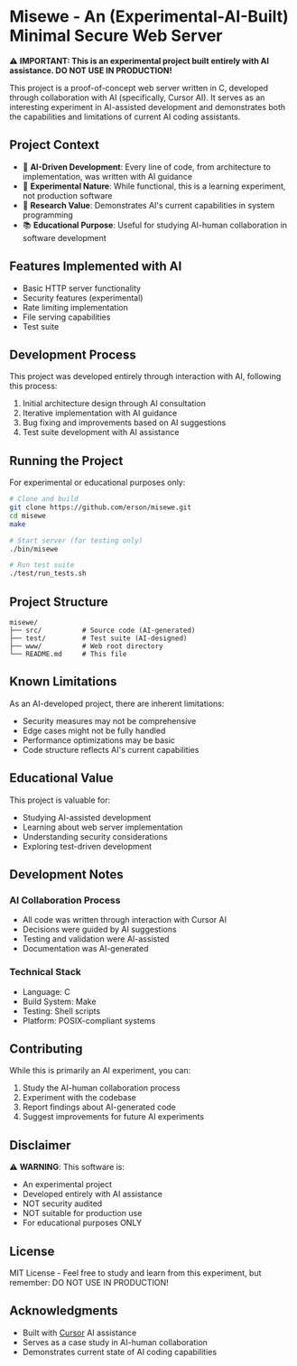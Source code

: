 # Misewe - An (Experimental-AI-Built) Minimal Secure Web Server

⚠️ **IMPORTANT: This is an experimental project built entirely with AI assistance. DO NOT USE IN PRODUCTION!**

This project is a proof-of-concept web server written in C, developed through collaboration with AI (specifically, Cursor AI). It serves as an interesting experiment in AI-assisted development and demonstrates both the capabilities and limitations of current AI coding assistants.

## Project Context

- 🤖 **AI-Driven Development**: Every line of code, from architecture to implementation, was written with AI guidance
- 🧪 **Experimental Nature**: While functional, this is a learning experiment, not production software
- 🔬 **Research Value**: Demonstrates AI's current capabilities in system programming
- 📚 **Educational Purpose**: Useful for studying AI-human collaboration in software development

## Features Implemented with AI

- Basic HTTP server functionality
- Security features (experimental)
- Rate limiting implementation
- File serving capabilities
- Test suite

## Development Process

This project was developed entirely through interaction with AI, following this process:
1. Initial architecture design through AI consultation
2. Iterative implementation with AI guidance
3. Bug fixing and improvements based on AI suggestions
4. Test suite development with AI assistance

## Running the Project

For experimental or educational purposes only:

```bash
# Clone and build
git clone https://github.com/erson/misewe.git
cd misewe
make

# Start server (for testing only)
./bin/misewe

# Run test suite
./test/run_tests.sh
```

## Project Structure

```
misewe/
├── src/          # Source code (AI-generated)
├── test/         # Test suite (AI-designed)
├── www/          # Web root directory
└── README.md     # This file
```

## Known Limitations

As an AI-developed project, there are inherent limitations:
- Security measures may not be comprehensive
- Edge cases might not be fully handled
- Performance optimizations may be basic
- Code structure reflects AI's current capabilities

## Educational Value

This project is valuable for:
- Studying AI-assisted development
- Learning about web server implementation
- Understanding security considerations
- Exploring test-driven development

## Development Notes

### AI Collaboration Process
- All code was written through interaction with Cursor AI
- Decisions were guided by AI suggestions
- Testing and validation were AI-assisted
- Documentation was AI-generated

### Technical Stack
- Language: C
- Build System: Make
- Testing: Shell scripts
- Platform: POSIX-compliant systems

## Contributing

While this is primarily an AI experiment, you can:
1. Study the AI-human collaboration process
2. Experiment with the codebase
3. Report findings about AI-generated code
4. Suggest improvements for future AI experiments

## Disclaimer

⚠️ **WARNING**: This software is:
- An experimental project
- Developed entirely with AI assistance
- NOT security audited
- NOT suitable for production use
- For educational purposes ONLY

## License

MIT License - Feel free to study and learn from this experiment, but remember: DO NOT USE IN PRODUCTION!

## Acknowledgments

- Built with [Cursor](https://cursor.sh/) AI assistance
- Serves as a case study in AI-human collaboration
- Demonstrates current state of AI coding capabilities
